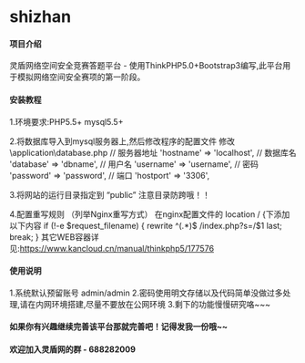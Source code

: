 # shizhan

#### 项目介绍
灵盾网络空间安全竞赛答题平台 - 使用ThinkPHP5.0+Bootstrap3编写,此平台用于模拟网络空间安全赛项的第一阶段。

#### 安装教程
1.环境要求:PHP5.5+
          mysql5.5+

2.将数据库导入到mysql服务器上,然后修改程序的配置文件
    修改\application\database.php
    // 服务器地址
    'hostname'        => 'localhost',
    // 数据库名
    'database'        => 'dbname',
    // 用户名
    'username'        => 'username',
    // 密码
    'password'        => 'password',
    // 端口
    'hostport'        => '3306',

3.将网站的运行目录指定到 “public” 注意目录防跨哦！！

4.配置重写规则 （列举Nginx重写方式）
    在nginx配置文件的  location / {下添加以下内容
            if (!-e $request_filename) {
                rewrite  ^(.*)$  /index.php?s=/$1  last;
                break;
            }
    其它WEB容器详见:https://www.kancloud.cn/manual/thinkphp5/177576
#### 使用说明
1.系统默认预留账号 admin/admin
2.密码使用明文存储以及代码简单没做过多处理,请在内网环境搭建,尽量不要放在公网环境
3.剩下的功能慢慢研究咯~~~
#### 如果你有兴趣继续完善该平台那就完善吧！记得发我一份哦~~
#### 欢迎加入灵盾网的群 - 688282009